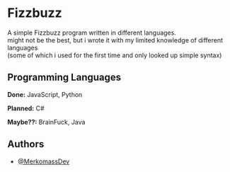 # Fizzbuzz

A simple Fizzbuzz program written in different languages.   
might not be the best, but i wrote it with my limited knowledge of different languages   
(some of which i used for the first time and only looked up simple syntax)

## Programming Languages

**Done:** JavaScript, Python

**Planned:** C#

**Maybe??:** BrainFuck, Java


## Authors

- [@MerkomassDev](https://github.com/MerkomassDev)
